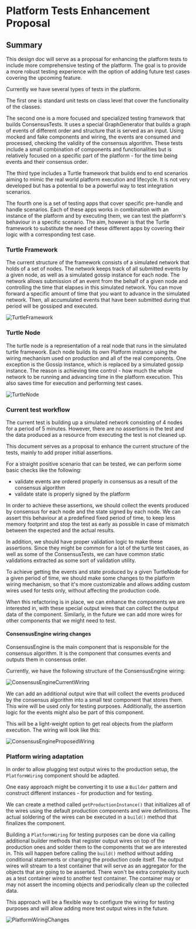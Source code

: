 # Platform Tests Enhancement Proposal

## Summary

This design doc will serve as a proposal for enhancing the platform tests to include more comprehensive testing of the platform.
The goal is to provide a more robust testing experience with the option of adding future test cases covering the upcoming feature.

Currently we have several types of tests in the platform.

The first one is standard unit tests on class level that cover the functionality of the classes.

The second one is a more focused and specialized testing framework that builds ConsensusTests. It uses a special GraphGenerator that builds
a graph of events of different order and structure that is served as an input. Using mocked and fake components and wiring,
the events are consumed and processed, checking the validity of the consensus algorithm. These tests include a small combination
of components and functionalities but is relatively focused on a specific part of the platform - for the time being events and their consensus order.

The third type includes a Turtle framework that builds end to end scenarios aiming to mimic the real world platform execution and lifecycle. It is not
very developed but has a potential to be a powerful way to test integration scenarios.

The fourth one is a set of testing apps that cover specific pre-handle and handle scenarios. Each of these apps works in combination
with an instance of the platform and by executing them, we can test the platform's behaviour in a specific scenario. The aim, however is that
the Turtle framework to substitute the need of these different apps by covering their logic with a corresponding test case.

### Turtle Framework

The current structure of the framework consists of a simulated network that holds of a set of nodes. The network
keeps track of all submitted events by a given node, as well as a simulated gossip instance for each node. The network
allows submission of an event from the behalf of a given node and controlling the time that elapses in this simulated network.
You can move forward a specific amount of time that you want to advance in the simulated network. Then, all accumulated
events that have been submitted during that period will be gossiped and executed.

![TurtleFramework](TurtleFramework.png)

### Turtle Node

The turtle node is a representation of a real node that runs in the simulated turtle framework. Each node
builds its own Platform instance using the wiring mechanism used on production and all of the real components. One
exception is the Gossip instance, which is replaced by a simulated gossip instance. The reason is achieving time
control - how much the whole network to be running and advancing time in the platform execution.
This also saves time for execution and performing test cases.

![TurtleNode](TurtleNode.png)

### Current test workflow

The current test is building up a simulated network consisting of 4 nodes for a period of 5 minutes. However, there are no
assertions in the test and the data produced as a resource from executing the test is not cleaned up.

This document serves as a proposal to enhance the current structure of the tests, mainly to add proper initial assertions.

For a straight positive scenario that can be tested, we can perform some basic checks like the following:
- validate events are ordered properly in consensus as a result of the consensus algorithm
- validate state is properly signed by the platform

In order to achieve these assertions, we should collect the events produced by consensus for each node and the state signed by each node.
We can assert this behaviour at a predefined fixed period of time, to keep less memory footprint and stop the test as early as possible in case of mismatch between
the expected and the actual results.

In addition, we should have proper validation logic to make these assertions. Since they might be common for a lot of the
turtle test cases, as well as some of the ConsensusTests, we can have common static validations extracted as some sort of validation utility.

To achieve getting the events and state produced by a given TurtleNode for a given period of time, we should make some changes to the
platform wiring mechanism, so that it's more customizable and allows adding custom wires used for tests only, without affecting the production code.

When this refactoring is in place, we can enhance the components we are interested in, with these special output wires that can collect the output data of the component. Similarly,
in the future we can add more wires for other components that we might need to test.

#### ConsensusEngine wiring changes

ConsensusEngine is the main component that is responsible for the consensus algorithm. It is the component that consumes events and outputs them in consensus order.

Currently, we have the following structure of the ConsensusEngine wiring:

![ConsensusEngineCurrentWiring](ConsensusEngineCurrentWiring.png)

We can add an additional output wire that will collect the events produced by the consensus algorithm into a small test component that stores them.
This wire will be used only for testing purposes. Additionally, the assertion logic for the events might also be part of this component.

This will be a light-weight option to get real objects from the platform execution.  The wiring will look like this:

![ConsensusEngineProposedWiring](ConsensusEngineProposedWiring.png)

### Platform wiring adaptation

In order to allow plugging test output wires to the production setup, the `PlatformWiring` component should be adapted.

One easy approach might be converting it to use a `Builder` pattern and construct different instances - for production and for testing.

We can create a method called `getProductionInstance()` that initializes all of the wires using the default production components and
wire definitions. The actual soldering of the wires can be executed in a `build()` method that finalizes the component.

Building a `PlatformWiring` for testing purposes can be done via calling additional builder methods that register output wires
on top of the production ones and solder them to the components that we are interested in. This will happen before calling the `build()` method
without adding conditional statements or changing the production code itself. The output wires will stream to a test container that will serve
as an aggregator for the objects that are going to be asserted. There won't be extra complexity such as a test container wired to another test container.
The container may or may not assert the incoming objects and periodically clean up the collected data.

This approach will be a flexible way to configure the wiring for testing purposes and will allow adding more test output wires in the future.

![PlatformWiringChanges](PlatformWiringChanges.png)
